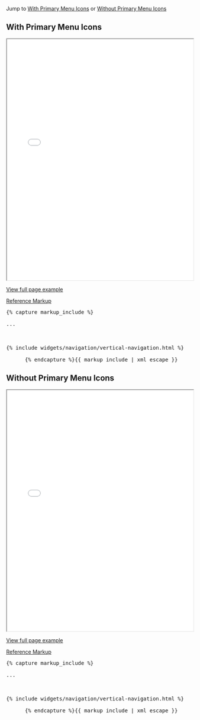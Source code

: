 <p>Jump to <a href="#example-code-1">With Primary Menu Icons</a> or <a href="#example-code-2">Without Primary Menu Icons</a></p>
<h2 id="example-code-1">With Primary Menu Icons</h2>
<div class="example-pf">
  <iframe src="{{ site.baseurl}}/pattern-library/navigation/vertical-navigation/vertical-navigation.html"
          width="100%" height="650px;" scrolling="no" seamless></iframe>
</div>
<p><a href="{{ site.baseurl}}/pattern-library/navigation/vertical-navigation/vertical-navigation.html" target="_blank">View full page example</a></p>
<div class="row">
  <div class="col-md-12">
    <p class="reference-markup"><a class="collapse-toggle" data-toggle="collapse" aria-expanded="true" aria-controls="markup-1" href="#markup-1">Reference Markup</a></p>
    <div class="collapse in" id="markup-1">
      <pre class="prettyprint">{% capture markup_include %}
<html class="layout-pf layout-pf-fixed">
...
<script src="components/c3/c3.min.js"></script>
<script src="components/d3/build/d3.min.js"></script>
<script src="components/matchHeight/jquery.matchHeight-min.js"></script>
{% include widgets/navigation/vertical-navigation.html %}
</html>
      {% endcapture %}{{ markup_include | xml_escape }}</pre>
    </div>
  </div>
</div>
<h2 id="example-code-2">Without Primary Menu Icons</h2>
<div class="example-pf">
  <iframe src="{{ site.baseurl}}/pattern-library/navigation/vertical-navigation/vertical-navigation-without-icons.html"
          width="100%" height="650px;" scrolling="no" seamless></iframe>
</div>
<p><a href="{{ site.baseurl}}/pattern-library/navigation/vertical-navigation/vertical-navigation-without-icons.html" target="_blank">View full page example</a></p>
<div class="row">
  <div class="col-md-12">
    <p class="reference-markup"><a class="collapse-toggle" data-toggle="collapse" aria-expanded="true" aria-controls="markup-2" href="#markup-2">Reference Markup</a></p>
    <div class="collapse in" id="markup-2">
      <pre class="prettyprint">{% capture markup_include %}
<html class="layout-pf layout-pf-fixed">
...
<script src="components/c3/c3.min.js"></script>
<script src="components/d3/build/d3.min.js"></script>
<script src="components/matchHeight/jquery.matchHeight-min.js"></script>
{% include widgets/navigation/vertical-navigation.html %}
</html>
      {% endcapture %}{{ markup_include | xml_escape }}</pre>
    </div>
  </div>
</div>
